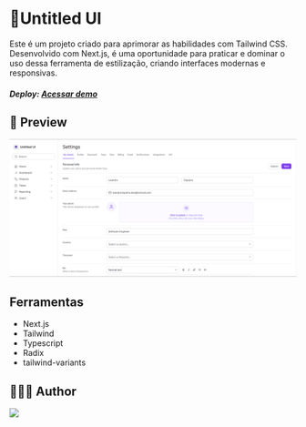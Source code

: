 # 💈Untitled UI

Este é um projeto criado para aprimorar as habilidades com Tailwind CSS. Desenvolvido com Next.js, é uma oportunidade para praticar e dominar o uso dessa ferramenta de estilização, criando interfaces modernas e responsivas.

##### Deploy: <a href="https://tailwind-next-mu-brown.vercel.app/" target="_blank">Acessar demo</a>

## 🎨 Preview

<img alt src="/.github/untitled-ui-github.png" />

## Ferramentas

- Next.js
- Tailwind
- Typescript
- Radix
- tailwind-variants

## 👨🏻‍💻 Author

<a href="https://oleandrosiq.com.br" style="border-radius: 50%; overflow: 'hidden';">
  <img src="https://github.com/oleandrosiq.png" style="width: 44px"/>
</a>

